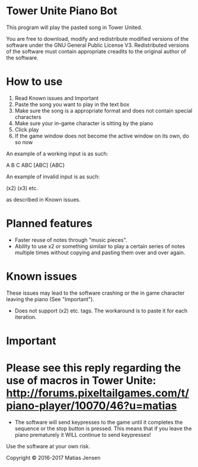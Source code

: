 # Tower Unite Piano Bot
This program will play the pasted song in Tower United.

You are free to download, modify and redistribute modified versions of the software under the GNU General Public License V3.
Redistributed versions of the software must contain appropriate creadits to the original author of the software.

# How to use
1. Read Known issues and Important
2. Paste the song you want to play in the text box
3. Make sure the song is a appropriate format and does not contain special characters
4. Make sure your in-game character is sitting by the piano 
5. Click play
6. If the game window does not become the active window on its own, do so now

An example of a working input is as such:

A B C ABC [ABC] {ABC}

An example of invalid input is as such:

(x2) (x3) etc.

as described in Known issues.

# Planned features

* Faster reuse of notes through "music pieces".
* Ability to use x2 or something similair to play a certain series of notes multiple times without copying and pasting them over and over again.

# Known issues
These issues may lead to the software crashing or the in game character leaving the piano (See "Important").

* Does not support (x2) etc. tags. The workaround is to paste it for each iteration.

# Important

# Please see this reply regarding the use of macros in Tower Unite: http://forums.pixeltailgames.com/t/piano-player/10070/46?u=matias

* The software will send keypresses to the game until it completes the sequence or the stop button is pressed.
This means that if you leave the piano prematurely it WILL continue to send keypresses!

Use the software at your own risk.

Copyright © 2016-2017 Matias Jensen
